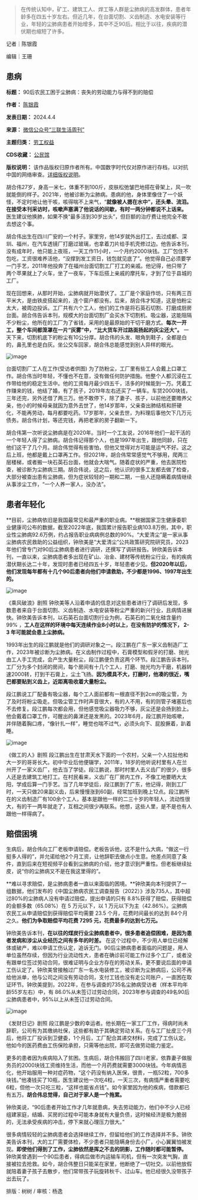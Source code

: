 
> 在传统认知中，矿工、建筑工人、焊工等人群是尘肺病的高发群体，患者年龄多在四五十岁左右。但近几年，在台面切割、义齿制造、水电安装等行业，年轻的尘肺病患者开始增多，其中不乏90后。相比于以往，疾病的潜伏期也缩短了许多。


记者｜陈银霞


编辑｜王珊


患病
--




**标题：** 90后农民工困于尘肺病：丧失的劳动能力与得不到的赔偿  

**作者：** [陈银霞](https://chinadigitaltimes.net/space/三联生活周刊)  

**发表日期：** 2024.4.4  

**来源：** [微信公众号“三联生活周刊”](https://web.archive.org/web/https://mp.weixin.qq.com/s/rKVVeybPIY-Xrkh_XD1ByA)  

**主题归类：** [劳工权益](https://chinadigitaltimes.net/space/劳工权益)  

**CDS收藏：** [公民馆](https://chinadigitaltimes.net/space/%E5%85%AC%E6%B0%91%E9%A6%86)  

**版权说明：** 该作品版权归原作者所有。中国数字时代仅对原作进行存档，以对抗中国的网络审查。[详细版权说明](https://chinadigitaltimes.net/chinese/copyright)。


胡合伟27岁，身高一米七，体重不到100斤，皮肤松弛皱巴地搭在骨架上，风一吹就能倒的样子。2021年，他被诊断为尘肺病。患病的他，身体里像住了一个妖怪，不定时地让他干咳，咳得喘不上来气，“**就像被人摁在水中”，还头晕、流泪。在接受本刊采访时，咳嗽声塞满了他说话的间歇，有时一两分钟都说不上话来。** 医生建议他换肺，如果不换“最多活到30岁出头”，但巨额的治疗费让他完全不敢去想这个事。


胡合伟出生在四川广安的一个村子。家里穷，他14岁就外出打工，去过成都、深圳、福州，在汽车透镜厂打磨过玻璃，也拿着刀片给手机壳修过边。他告诉本刊，没有成年时，他只能上夜班，一天工作11小时，一个月约2000块钱。工厂包住不包吃，工资很难养活他，“没撑到发工资日，钱包就见底了”。他觉得自己必须要学一门手艺，2011年他投奔了在福州台面切割工厂打工的亲戚。他记得，他只带了两个苹果就上了火车，坐了一夜车，下车后搭上亲戚的摩托车，才到了位于县城的工厂。


现在回想来，从那时开始，尘肺病就开始潜伏了。工厂是个家庭作坊，只有两三百平米大，是由铁皮搭起来的，连个窗户都没有。后来，胡合伟才知道，这是怕粉尘太大，被周边投诉。工厂共有六个工人，他们的工作是将石英石切割、打磨成厨房台面。胡合伟告诉本刊，规模大的台面切割厂会买水下切割机、吸尘器，这能阻隔不少粉尘，他所在的工厂为了省钱，采用的是最原始的干切干磨方式。**每次一开工，整个车间都笼罩在一片“灰雾”中，“比大货车开过路面扬起的灰尘还大”。** 一天下来，切割机底下的粉尘有10公分厚。胡合伟的头发、眼角到鞋子，全都是白的，鼻孔里也是白灰。坐公交车回家，胡合伟总能感觉到别人异样的眼光。


![image](https://chinadigitaltimes.net/chinese/files/2024/04/post-706549-66107b5ba327b.)  

台面切割厂工人在工作(受访者供图)
为了防粉尘，工厂里有些工人会戴上口罩工作。胡合伟当时年轻，不懂也不在意，没有做任何防护措施。他整个人都沉浸在工作带给他的稳定生活中。他的工资每月最少四五千，活多的时候能到一万。凭着工作赚来的钱，他结了婚，有了孩子，2019年左右还买了一辆车。车贷2000块钱，三年还完，另外还借了两三万。他不敢停下，除了妻子、孩子，以前他还要赡养父亲，他小的时候母亲就因为意外去世了，他14岁那年，父亲查出肺结核和肝硬化，不能再劳动，每月都要吃药。17岁那年，父亲去世，为料理后事他欠下几万元债务。胡合伟计划，等还完钱，再把老家的房子翻新一下。


胡合伟第一次听说尘肺病是在2020年。当时一个工友说，2016年他们一起干活的一个年轻人得了尘肺病。胡合伟记得那个人，也是1997年出生，跟他同龄，只在他们这干了几个月。胡合伟觉得有些害怕，但他又觉得对方可能是运气不好。这之后上班，他都是戴上口罩再工作。但2021年，胡合伟常常感觉气不够用，爬两三层楼梯，或者搬一块石英石台面，他就会大喘气。随着症状的严重，他去医院检查，被诊断为尘肺病三期。胡合伟说，这之后，他认识的很多工友都去做了检查，大部分被查出患有尘肺病，但为症状较轻的一期和二期，一些人还隐瞒着病情继续从事涉尘工作，“一个人养一家人，没办法”。


患者年轻化
-----


**目前，尘肺病依旧是我国最常见和最严重的职业病。**根据国家卫生健康委职业健康司公布的数据，截至2022年底，我国累计报告职业病103.8万例，其中，职业性尘肺病92.6万例，约占报告职业病病例总数的90%。“大爱清尘”是一家从事尘肺病农民救助的公益组织，钟欣美是“大爱清尘”公共政策研究院研究员，2023年他们曾专门对90后尘肺病患者进行调研，还撰写了调研报告。钟欣美告诉本刊，一直以来，尘肺病患者多出现在矿山、冶金、建材等传统粉尘行业，有的疾病潜伏期长达二十年，发现时患者已经四五十岁，年轻患者少见。**但2020年以后，他们发现每年都有十几个90后患者向他们申请救助，不少都是1996、1997年出生的。** 


![image](https://chinadigitaltimes.net/chinese/files/2024/04/post-706549-66107b5ba9f30.)  

《乘风破浪》剧照
钟欣美等人沿着申请的信息对这些患者进行了调研后发现，多数患者来自于台面切割、义齿制造、水电安装等粉尘严重的新兴行业，且病情进展快。钟欣美告诉本刊，以石英石台面切割行业为例，石英石的二氧化硅含量约99% ，**工人在这样的环境中每天连续作业8小时以上，在没有防护的情况下， 2- 3 年可能就会患上尘肺病。** 


1993年出生的段江鹏就是他们的调研对象之一。段江鹏在广东一家义齿制造厂工作，2023年被诊断为尘肺病。在义齿制作过程中，石膏模型和假牙的打磨、抛光由工人手工完成，会产生大量粉尘，段江鹏便负责这两个环节。段江鹏告诉本刊，工厂分为多个封闭的房间，每个房间有十几个工人，打磨、抛光均为干磨，机器转速2000转，打到干石膏上，尘土飞扬。**因为模具不大，打磨时，他凑的很近，嘴巴都要贴到义齿上，近距离吸收着大量粉尘。** 


段江鹏说工厂配备有吸尘器，每个工人面前都有一根直径不到2cm的吸尘管，为了及时将粉尘吸走。但吸尘管工作时声音很大，有的人不用，有的则管子堵塞后也不去修复。段江鹏每次都会用，但他感觉吸尘器吸力不够，灰尘还是会扬到脸上。他会戴着口罩工作，可醒出的鼻涕还是发黑的。2023年6月，段江鹏开始咳嗽，并伴随着胸口疼，“像针扎一样”，睡觉也喘不过气，必须头向下、屁股撅着，趴着睡。


![image](https://chinadigitaltimes.net/chinese/files/2024/04/post-706549-66107b5bb9a46.png)  

《做工的人》剧照
段江鹏出生在甘肃天水下面的一个农村，父亲一个人拉扯他和大一岁的哥哥长大。初中毕业后他便辍学，2011年，18岁的他听说村里有人在兰州开了一家义齿厂，他去当了学徒。段江鹏说，那时村里人去义齿厂的很少，很多人还是去建筑工地打工。在村民看来，义齿厂在厂房内工作，不像工地要晒大太阳，学成后算一门手艺。当了几年学徒后，段江鹏到了广东，他记得，刚到工厂时，一天只做20来副义齿，后来慢慢涨到60副，经常加班到晚上12点。段江鹏所在的义齿制造厂有100余个工人，基本是跟他一样的二三十岁的年轻人，流动性很大，有的干一两年就走了，互相之间很少再联系。他想，这些人里，是不是也有人跟他一样得病了。


赔偿困境
----


生病后，胡合伟向工厂老板申请赔偿。老板告诉他，这不是什么大病，“做这一行挺多人得的”，并允诺给他2个月工资，让他辞职去做点小生意。他差点同意了条件，直到后来在短视频平台看到尘肺病的介绍，他才意识到严重性。但老板继续扯皮，说“你的尘肺病又不是在我这里得的”。


**难以寻求赔偿，是尘肺病患者一直以来面临的困境。**钟欣美向本刊提供了一组数据，他们发布的《中国尘肺病农民工调查报告（2022）》涉及735人，其中超过80%的尘肺病人没有申请过赔偿，提出申请的只有 8.8%获得了赔偿，获得赔偿的金额多数（65.08%）在 5 万元以下，以 1 万元以下为主（42.86%）。尘肺病农民工从申请赔偿到获得赔偿平均需要 23.5 个月，花费时间最长的达到 84个月之久。**他们为争取赔偿平均花费 7295 元，花费最多的达到七万元。** 


钟欣美告诉本刊，**在以往的煤炭行业尘肺病患者中，很多患者追偿困难，是因为患者发病和涉尘从业经历之间有多年的时差。** 在这个过程中，不少用人单位已经解体或破产，难以申请工伤认定，追诉无门。90后尘肺病患者面临的问题是，用人单位虽然存续，但因为行业流动性大，患者在确诊前可能工作过多个工厂，或者没有跟单位签过劳动合同，很难证明与企业方存在的劳动关系，更不要说后面的申请工伤认定了。钟欣美曾接触过广东一名水电装修工，被诊断为尘肺病后，公司不再给他派单，他与公司之间没有劳动合同，支付工钱也没有走公司账户，一直困在取证环节。钟欣美提到，2022年，在参与调查的735名尘肺病受访者（样本平均年龄55岁左右）中，有 86.0%从未签订过劳动合同，2023年参与调查的49名90后尘肺病患者中，95%以上从未签订过劳动合同。


![image](https://chinadigitaltimes.net/chinese/files/2024/04/post-706549-66107b5bc0703.)  

《发财日记》剧照
段江鹏是少数的幸运者。他长期在一家工厂工作，得病时尚未辞职，公司有为其缴纳社保，这些都有助于其确定劳动关系。在与工厂扯皮三个月后，他将工厂投诉到卫健委，1个月后，工厂配合其递交材料，完成了工伤认定。他如今的医药费由工伤保险承担，只需等他出院，即可去做劳动能力鉴定。


更多的患者因为疾病陷入了贫困。生病后，胡合伟搬回了四川老家，依靠妻子做服务员的2000块钱工资维持生活，而他一个月药费就需要3000块钱。今年病情恶化，他开始服用一种对症药物，“这个药没有纳入医保，很贵，一瓶52粒，700多块钱。”他凑钱买了10瓶，医生建议他一次吃4粒，一天三次，有病情严重者需要吃6粒，但他一次只吃三粒，“这样也能省点钱”。如今家里因为他的疾病，借款都已有五万。**胡合伟总觉得，自己对于家人是一个拖累。** 


钟欣美说，“90后患者开始工作才几年就患病，失去劳动能力，他们中不少人已经组建家庭，结婚、买房的过程中可能本身就有大量负债，这时候经济是极为脆弱的，无法承受疾病的冲击，停下来就心理压力很大。”


很多病情较轻的尘肺病患者会选择继续工作，但留给他们的工作选择并不多。钟欣美告诉本刊，大的工厂需要体检，不少患者只能隐瞒身份去小厂，小心翼翼怕被发现。**即使他们得到了工作，尘肺依然是挥之不去的阴影，工作随时都可能暂停。** 钟欣美曾遇到一个90后患者，得病后做市内运输车司机，但有一次突发气胸，直接被拉去抢救。如今，胡合伟整日只能呆在家里，他断绝了一切社交。以前他放假就陪着妻子孩子去散步，他们常带孩子玩旋转秋千、过山车。他已经很久没带孩子出去玩了。


排版：树树 / 审核：杨逸









